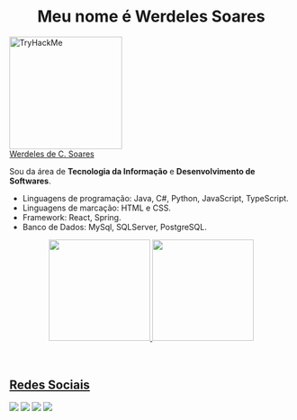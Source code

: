 <h1 align="center"> Meu nome é Werdeles Soares </h1>

<img src="https://tryhackme-badges.s3.amazonaws.com/gh05tb0y.png" alt="TryHackMe" width=200> 

<div class="badge-base LI-profile-badge" data-locale="pt_BR" data-size="large" data-theme="dark" data-type="HORIZONTAL" data-vanity="werdeles-soares" data-version="v1"><a class="badge-base__link LI-simple-link" href="https://br.linkedin.com/in/werdeles-soares?trk=profile-badge">Werdeles de C. Soares</a></div>
              

Sou da área de **Tecnologia da Informação** e **Desenvolvimento de Softwares**.

* Linguagens de programação: Java, C#, Python, JavaScript, TypeScript.
* Linguagens de marcação: HTML e CSS.
* Framework: React, Spring.
* Banco de Dados: MySql, SQLServer, PostgreSQL.

<div align="center">
  <a href="https://github.com/werdelesmarcio">
  <img height="180em" src="https://github-readme-stats.vercel.app/api?username=werdelesmarcio&show_icons=true&theme=dracula&include_all_commits=true&count_private=true"/>
  <img height="180em" src="https://github-readme-stats.vercel.app/api/top-langs/?username=werdelesmarcio&layout=compact&langs_count=7&theme=dracula"/>
</div>
 
<div>
  <br>
  <br>
<h2> Redes Sociais </h2>
  <a href="https://instagram.com/werdelessoares" target="_blank"><img src="https://img.shields.io/badge/-Instagram-%23E4405F?style=for-the-badge&logo=instagram&logoColor=white" target="_blank"></a> 	 
  <a href = "mailto:werdelesmarcio@gmail.com"><img src="https://img.shields.io/badge/Gmail-D14836?style=for-the-badge&logo=gmail&logoColor=white" target="_blank"></a>
  <a href="https://www.linkedin.com/in/werdeles-soares" target="_blank"><img src="https://img.shields.io/badge/-LinkedIn-%230077B5?style=for-the-badge&logo=linkedin&logoColor=white" target="_blank"></a> 
  <a href = "https://github.com/werdelesmarcio" target="_blank"><img src="https://img.shields.io/badge/GitHub-100000?style=for-the-badge&logo=github&logoColor=white" target="_blank">
</div>
